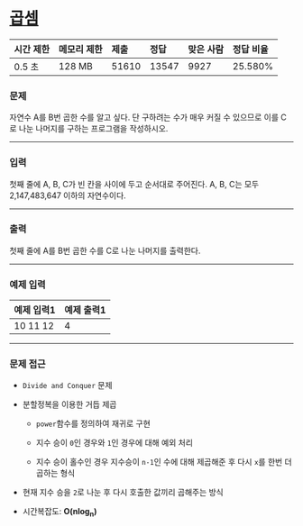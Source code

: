 # [곱셈](https://www.acmicpc.net/problem/1629)

<div align = center>

| 시간 제한 | 메모리 제한 | 제출  | 정답  | 맞은 사람 | 정답 비율 |
| :-------- | :---------- | :---- | :---- | :-------- | :-------- |
| 0.5 초    | 128 MB      | 51610 | 13547 | 9927      | 25.580%   |

</div>

### 문제

자연수 A를 B번 곱한 수를 알고 싶다. 단 구하려는 수가 매우 커질 수 있으므로 이를 C로 나눈 나머지를 구하는 프로그램을 작성하시오.

---

### 입력

첫째 줄에 A, B, C가 빈 칸을 사이에 두고 순서대로 주어진다. A, B, C는 모두 2,147,483,647 이하의 자연수이다.

---

### 출력

첫째 줄에 A를 B번 곱한 수를 C로 나눈 나머지를 출력한다.

---

### 예제 입력

| 예제 입력1 | 예제 출력1 |
| :--------- | :--------- |
| 10 11 12   | 4          |

---

### 문제 접근

  - `Divide and Conquer` 문제

  - 분할정복을 이용한 거듭 제곱

    - `power`함수를 정의하여 재귀로 구현

    - 지수 승이 `0`인 경우와 `1`인 경우에 대해 예외 처리

    - 지수 승이 홀수인 경우 지수승이 `n-1`인 수에 대해 제곱해준  후 다시 `x`를 한번 더 곱하는 형식

  - 현재 지수 승을 `2`로 나눈 후 다시 호출한 값끼리 곱해주는 방식

  - 시간복잡도: <b>O(nlog<sub>n</sub>)</b>